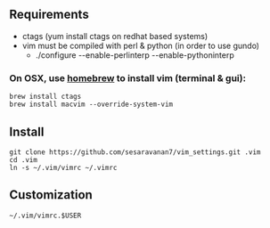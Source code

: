 ## Requirements
- ctags (yum install ctags on redhat based systems)
- vim must be compiled with perl & python (in order to use gundo)
  - ./configure --enable-perlinterp --enable-pythoninterp

### On OSX, use <a href="http://mxcl.github.com/homebrew/">homebrew</a> to install vim (terminal & gui):

    brew install ctags
    brew install macvim --override-system-vim

## Install

    git clone https://github.com/sesaravanan7/vim_settings.git .vim
    cd .vim
    ln -s ~/.vim/vimrc ~/.vimrc

## Customization

    ~/.vim/vimrc.$USER
